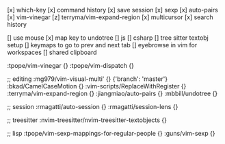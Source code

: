 [x] which-key
[x] command history
[x] save session
[x] sexp
[x] auto-pairs
[x] vim-vinegar
[z] terryma/vim-expand-region
[x] multicursor
[x] search history

[] use mouse
[x] map key to undotree
[] js
[] csharp
[] tree sitter textobj setup
[] keymaps to go to prev and next tab
[] eyebrowse in vim for workspaces
[] shared clipboard



:tpope/vim-vinegar {}
:tpope/vim-dispatch {}

;; editing
:mg979/vim-visual-multi' {} {'branch': 'master'}
:bkad/CamelCaseMotion {}
:vim-scripts/ReplaceWithRegister {}
:terryma/vim-expand-region {}
:jiangmiao/auto-pairs {}
:mbbill/undotree {}


;; session
:rmagatti/auto-session {}
:rmagatti/session-lens {}

;; treesitter
:nvim-treesitter/nvim-treesitter-textobjects {}

;; lisp
:tpope/vim-sexp-mappings-for-regular-people {}
:guns/vim-sexp {}